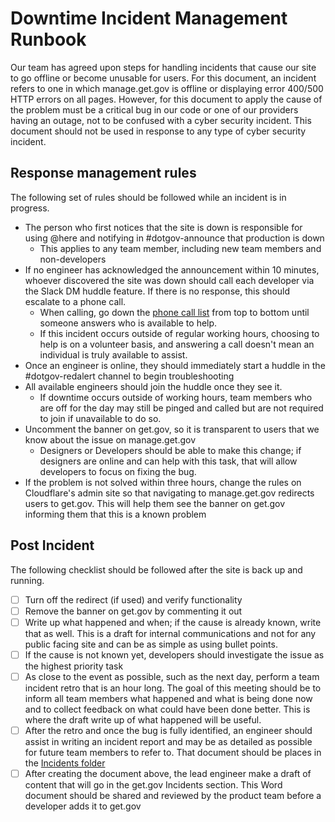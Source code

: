 # Downtime Incident Management Runbook

 Our team has agreed upon steps for handling incidents that cause our site to go offline or become unusable for users. For this document, an incident refers to one in which manage.get.gov is offline or displaying error 400/500 HTTP errors on all pages. However, for this document to apply the cause of the problem must be a critical bug in our code or one of our providers having an outage, not to be confused with a cyber security incident. This document should not be used in response to any type of cyber security incident.

## Response management rules

The following set of rules should be followed while an incident is in progress.

- The person who first notices that the site is down is responsible for using @here and notifying in #dotgov-announce that production is down
  - This applies to any team member, including new team members and non-developers
- If no engineer has acknowledged the announcement within 10 minutes, whoever discovered the site was down should call each developer via the Slack DM huddle feature. If there is no response, this should escalate to a phone call.
  - When calling, go down the [phone call list](https://docs.google.com/document/d/1k4r-1MNCfW8EXSXa-tqJQzOvJxQv0ARvHnOjjAH0LII/edit) from top to bottom until someone answers who is available to help.
  - If this incident occurs outside of regular working hours, choosing to help is on a volunteer basis, and answering a call doesn't mean an individual is truly available to assist.
- Once an engineer is online, they should immediately start a huddle in the #dotgov-redalert channel to begin troubleshooting
- All available engineers should join the huddle once they see it.
  - If downtime occurs outside of working hours, team members who are off for the day may still be pinged and called but are not required to join if unavailable to do so.
- Uncomment the banner on get.gov, so it is transparent to users that we know about the issue on manage.get.gov
  - Designers or Developers should be able to make this change; if designers are online and can help with this task, that will allow developers to focus on fixing the bug.
- If the problem is not solved within three hours, change the rules on Cloudflare's admin site so that navigating to manage.get.gov redirects users to get.gov. This will help them see the banner on get.gov informing them that this is a known problem

## Post Incident

The following checklist should be followed after the site is back up and running.

- [ ] Turn off the redirect (if used) and verify functionality
- [ ] Remove the banner on get.gov by commenting it out
- [ ] Write up what happened and when; if the cause is already known, write that as well. This is a draft for internal communications and not for any public facing site and can be as simple as using bullet points.
- [ ] If the cause is not known yet, developers should investigate the issue as the highest priority task
- [ ] As close to the event as possible, such as the next day, perform a team incident retro that is an hour long. The goal of this meeting should be to inform all team members what happened and what is being done now and to collect feedback on what could have been done better. This is where the draft write up of what happened will be useful.
- [ ] After the retro and once the bug is fully identified, an engineer should assist in writing an incident report and may be as detailed as possible for future team members to refer to. That document should be places in the [Incidents folder](https://drive.google.com/drive/folders/1LPVICVpI4Xb5KGdrNkSwhX2OAJ6hYTyu)
- [ ] After creating the document above, the lead engineer make a draft of content that will go in the get.gov Incidents section. This Word document should be shared and reviewed by the product team before a developer adds it to get.gov

